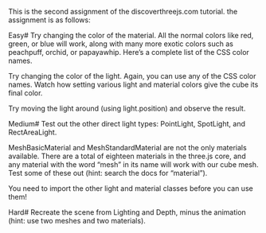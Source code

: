 This is the second assignment of the discoverthreejs.com tutorial.
the assignment is as follows:

Easy#
Try changing the color of the material. All the normal colors like red, green, or blue will work, along with many more exotic colors such as peachpuff, orchid, or papayawhip. Here’s a complete list of the CSS color names.

Try changing the color of the light. Again, you can use any of the CSS color names. Watch how setting various light and material colors give the cube its final color.

Try moving the light around (using light.position) and observe the result.

Medium#
Test out the other direct light types: PointLight, SpotLight, and RectAreaLight.

MeshBasicMaterial and MeshStandardMaterial are not the only materials available. There are a total of eighteen materials in the three.js core, and any material with the word “mesh” in its name will work with our cube mesh. Test some of these out (hint: search the docs for “material”).

You need to import the other light and material classes before you can use them!

Hard#
Recreate the scene from Lighting and Depth, minus the animation (hint: use two meshes and two materials).
